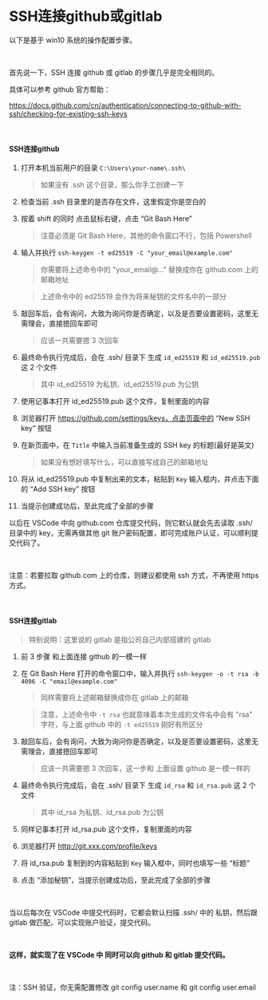 # SSH连接github或gitlab



以下是基于 win10 系统的操作配置步骤。



<br>

首先说一下，SSH 连接 github 或 gitlab 的步骤几乎是完全相同的。

具体可以参考 github 官方帮助：

https://docs.github.com/cn/authentication/connecting-to-github-with-ssh/checking-for-existing-ssh-keys



<br>

#### SSH连接github

1. 打开本机当前用户的目录 `C:\Users\your-name\.ssh\` 

   > 如果没有 .ssh 这个目录，那么你手工创建一下

2. 检查当前 .ssh 目录里的是否存在文件，这里假定你是空白的

3. 按着 shift 的同时 点击鼠标右键，点击 “Git Bash Here”

   > 注意必须是 Git Bash Here，其他的命令窗口不行，包括 Powershell

4. 输入并执行 `ssh-keygen -t ed25519 -C "your_email@example.com"`

   > 你需要将上述命令中的 "your_email@..." 替换成你在 github.com 上的邮箱地址

   > 上述命令中的 ed25519 会作为将来秘钥的文件名中的一部分

5. 敲回车后，会有询问，大致为询问你是否确定，以及是否要设置密码，这里无需理会，直接摁回车即可

   > 应该一共需要摁 3 次回车

6. 最终命令执行完成后，会在 .ssh/ 目录下 生成 `id_ed25519` 和 `id_ed25519.pub` 这 2 个文件

   > 其中 id_ed25519 为私钥、id_ed25519.pub 为公钥

7. 使用记事本打开 id_ed25519.pub 这个文件，复制里面的内容

8. 浏览器打开 https://github.com/settings/keys，点击页面中的 “New SSH key” 按钮

9. 在新页面中，在 `Title` 中输入当前准备生成的 SSH key 的标题(最好是英文)

   > 如果没有想好填写什么，可以直接写成自己的邮箱地址

10. 将从 id_ed25519.pub 中复制出来的文本，粘贴到 `Key` 输入框内，并点击下面的 “Add SSH key” 按钮

11. 当提示创建成功后，至此完成了全部的步骤



以后在 VSCode 中向 github.com 仓库提交代码，则它默认就会先去读取 .ssh/ 目录中的 key，无需再做其他 git 账户密码配置，即可完成账户认证，可以顺利提交代码了。

<br>

注意：若要拉取 github.com 上的仓库，则建议都使用 ssh 方式，不再使用 https 方式。



<br>

#### SSH连接gitlab

> 特别说明：这里说的 gitlab 是指公司自己内部搭建的 gitlab

1. 前 3 步骤 和上面连接  github 的一模一样

2. 在 Git Bash Here 打开的命令窗口中，输入并执行 `ssh-keygen -o -t rsa -b 4096 -C "email@example.com"`

   > 同样需要将上述邮箱替换成你在 gitlab 上的邮箱

   > 注意，上述命令中 `-t rsa` 也就意味着本次生成的文件名中会有 "rsa" 字符，与上面 github 中的 `-t ed25519` 刚好有所区分

3. 敲回车后，会有询问，大致为询问你是否确定，以及是否要设置密码，这里无需理会，直接摁回车即可

   > 应该一共需要摁 3 次回车，这一步和 上面设置 github 是一模一样的

4. 最终命令执行完成后，会在 .ssh/ 目录下 生成 `id_rsa` 和 `id_rsa.pub` 这 2 个文件

   > 其中 id_rsa 为私钥、id_rsa.pub 为公钥

5. 同样记事本打开 id_rsa.pub 这个文件，复制里面的内容

6. 浏览器打开 http://git.xxx.com/profile/keys

7. 将 id_rsa.pub 复制到的内容粘贴到 `Key` 输入框中，同时也填写一些 “标题”

8. 点击 “添加秘钥”，当提示创建成功后，至此完成了全部的步骤



<br>

当以后每次在 VSCode 中提交代码时，它都会默认扫描 .ssh/ 中的 私钥，然后跟 gitlab 做匹配，可以实现账户验证，提交代码。



<br>

**这样，就实现了在 VSCode 中 同时可以向 github  和 gitlab 提交代码。**



<br>

注：SSH 验证，你无需配置修改 git config user.name 和 git config user.email
